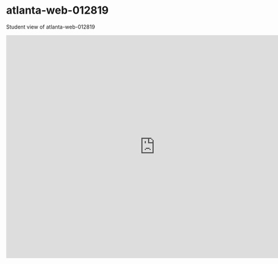 # atlanta-web-012819
Student view of atlanta-web-012819

<iframe src="https://calendar.google.com/calendar/embed?src=flatironschool.com_37soh5mvj1iqc2uvc38k0ocs28%40group.calendar.google.com&ctz=America%2FNew_York" style="border: 0" width="800" height="600" frameborder="0" scrolling="no"></iframe>

